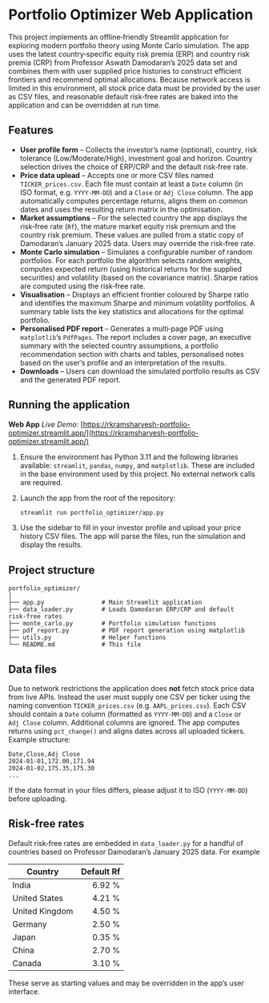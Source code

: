 # Portfolio Optimizer Web Application

This project implements an offline‑friendly Streamlit application for exploring
modern portfolio theory using Monte Carlo simulation.  The app uses the latest
country‑specific equity risk premia (ERP) and country risk premia (CRP)
from Professor Aswath Damodaran’s 2025 data set and combines them with user
supplied price histories to construct efficient frontiers and recommend
optimal allocations.  Because network access is limited in this environment,
all stock price data must be provided by the user as CSV files, and
reasonable default risk‑free rates are baked into the application and can be
overridden at run time.

## Features

* **User profile form** – Collects the investor’s name (optional), country,
  risk tolerance (Low/Moderate/High), investment goal and horizon.  Country
  selection drives the choice of ERP/CRP and the default risk‑free rate.
* **Price data upload** – Accepts one or more CSV files named
  `TICKER_prices.csv`.  Each file must contain at least a `Date` column
  (in ISO format, e.g. `YYYY‑MM‑DD`) and a `Close` or `Adj Close` column.  The
  app automatically computes percentage returns, aligns them on common dates
  and uses the resulting return matrix in the optimisation.
* **Market assumptions** – For the selected country the app displays the
  risk‑free rate (`Rf`), the mature market equity risk premium and the
  country risk premium.  These values are pulled from a static copy of
  Damodaran’s January 2025 data.  Users may override the risk‑free rate.
* **Monte Carlo simulation** – Simulates a configurable number of random
  portfolios.  For each portfolio the algorithm selects random weights,
  computes expected return (using historical returns for the supplied
  securities) and volatility (based on the covariance matrix).  Sharpe
  ratios are computed using the risk‑free rate.
* **Visualisation** – Displays an efficient frontier coloured by Sharpe ratio
  and identifies the maximum Sharpe and minimum volatility portfolios.  A
  summary table lists the key statistics and allocations for the optimal
  portfolio.
* **Personalised PDF report** – Generates a multi‑page PDF using
  `matplotlib`’s `PdfPages`.  The report includes a cover page, an
  executive summary with the selected country assumptions, a portfolio
  recommendation section with charts and tables, personalised notes based
  on the user’s profile and an interpretation of the results.
* **Downloads** – Users can download the simulated portfolio results as
  CSV and the generated PDF report.

## Running the application

**Web App**
*Live Demo:* [https://rkramsharvesh-portfolio-optimizer.streamlit.app/](https://rkramsharvesh-portfolio-optimizer.streamlit.app/)  

1. Ensure the environment has Python 3.11 and the following libraries
   available: `streamlit`, `pandas`, `numpy`, and `matplotlib`.  These are
   included in the base environment used by this project.  No external
   network calls are required.
2. Launch the app from the root of the repository:

   ```bash
   streamlit run portfolio_optimizer/app.py
   ```

3. Use the sidebar to fill in your investor profile and upload your price
   history CSV files.  The app will parse the files, run the simulation and
   display the results.

## Project structure

```
portfolio_optimizer/
│
├── app.py                # Main Streamlit application
├── data_loader.py        # Loads Damodaran ERP/CRP and default risk‑free rates
├── monte_carlo.py        # Portfolio simulation functions
├── pdf_report.py         # PDF report generation using matplotlib
├── utils.py              # Helper functions
└── README.md             # This file
```

## Data files

Due to network restrictions the application does **not** fetch stock price
data from live APIs.  Instead the user must supply one CSV per ticker using
the naming convention `TICKER_prices.csv` (e.g. `AAPL_prices.csv`).  Each
CSV should contain a `Date` column (formatted as `YYYY‑MM‑DD`) and a
`Close` or `Adj Close` column.  Additional columns are ignored.  The app
computes returns using `pct_change()` and aligns dates across all uploaded
tickers.  Example structure:

```csv
Date,Close,Adj Close
2024-01-01,172.00,171.94
2024-01-02,175.35,175.30
...
```

If the date format in your files differs, please adjust it to ISO
(`YYYY‑MM‑DD`) before uploading.

## Risk‑free rates

Default risk‑free rates are embedded in `data_loader.py` for a handful of
countries based on Professor Damodaran’s January 2025 data.  For example

| Country          | Default Rf |
|------------------|-----------:|
| India            |     6.92 % |
| United States    |     4.21 % |
| United Kingdom   |     4.50 % |
| Germany          |     2.50 % |
| Japan            |     0.35 % |
| China            |     2.70 % |
| Canada           |     3.10 % |

These serve as starting values and may be overridden in the app’s user
interface.
